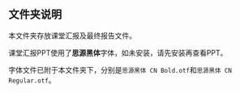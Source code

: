 ## 文件夹说明

本文件夹存放课堂汇报及最终报告文件。

课堂汇报PPT使用了**思源黑体**字体，如未安装，请先安装再查看PPT。

字体文件已附于本文件夹下，分别是`思源黑体 CN Bold.otf`和`思源黑体 CN Regular.otf`。